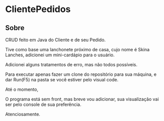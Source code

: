# ClientePedidos

## Sobre

CRUD feito em Java do Cliente e de seu Pedido.

Tive como base uma lanchonete próximo de casa, cujo nome é Skina Lanches, adicionei um mini-cardápio para o usuário.

Adicionei alguns tratamentos de erro, mas não todos possíveis.

Para executar apenas fazer um clone do repositório para sua máquina, e dar Run(F5) na pasta se você estiver pelo visual code.

Até o momento,

O programa está sem front, mas breve vou adicionar, sua visualização vai ser pelo console de sua preferência.

Atenciosamente.
